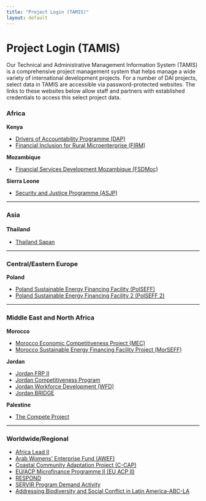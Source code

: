 ```yaml
---
title: "Project Login (TAMIS)"
layout: default
---
```


# Project Login (TAMIS)

Our Technical and Administrative Management Information System (TAMIS) is a comprehensive project management system that helps manage a wide variety of international development projects. For a number of DAI projects, select data in TAMIS are accessible via password-protected websites. The links to these websites below allow staff and partners with established credentials to access this select project data.

<div class="project-login">
	<h3>
		Africa</h3>
	<div class="region">
		<p><strong>Kenya</strong></p>
		<ul class="tamisLinks"><li>
				<a href="https://apps1.dai.com/projects/kenya/KenyaDAP.nsf?OpenDatabase&amp;LOGIN=1">Drivers of Accountability Programme (DAP)</a></li>
			<li>
				<a href="https://aberdare.dai.com/DAI/Kenya_FIRM.nsf?OpenDatabase&amp;LOGIN=1">Financial Inclusion for Rural Microenterprise (FIRM)</a></li>
		</ul><p><strong>Mozambique</strong></p>
		<ul class="tamisLinks"><li>
				<a href="https://kampfumo.dai.com/Projects/Mozambique/FSD/FSDMoz_TAMIS.nsf?OpenDatabase&amp;LOGIN=1">Financial Services Development Mozambique (FSDMoc)</a></li>
		</ul><p><strong>Sierra Leone</strong></p>
		<ul class="tamisLinks"><li>
				<a href="https://freetown.dai.com/DAI/SierraLeoneASJP_TAMIS.nsf?OpenDatabase&amp;LOGIN=1">Security and Justice Programme (ASJP)</a></li>
		</ul><hr style="border-bottom: 1px solid #CFD0D0; border-top:none;"></div>
	<h3>
		Asia</h3>
	<div class="region">
		<p><strong style="font-family: 'Proxima Nova Regular', 'Helvetica Neue', Arial, Helvetica, sans-serif; font-size: 15px; font-style: normal;">Thailand</strong></p>
		<ul class="tamisLinks"><li>
				<a href="https://lumpini.dai.com/DAI/ThaiCER.nsf">Thailand Sapan</a></li>
		</ul><hr style="border-bottom: 1px solid #CFD0D0; border-top:none;"></div>
	<h3>
		Central/Eastern Europe</h3>
	<div class="region">
		<p><strong>Poland</strong></p>
		<ul class="tamisLinks"><li>
				<a href="https://warsaw.dai.com/dai/PolandEBRD.nsf?OpenDatabase&amp;LOGIN=1">Poland Sustainable Energy Financing Facility (PolSEFF)</a></li>
			<li>
				<a href="https://warsaw.dai.com/DAI/PolandSEFF2.nsf/
">Poland Sustainable Energy Financing Facility 2 (PolSEFF 2)</a></li>
		</ul><hr style="border-bottom: 1px solid #CFD0D0; border-top:none;"></div>
	<h3>
		Middle East and North Africa</h3>
	<div class="region">
		<p><strong>Morocco</strong></p>
		<ul class="tamisLinks"><li>
				<a href="https://apps1.dai.com/Projects/Morocco/MEC_TAMIS.nsf?OpenDatabase&amp;LOGIN=1">Morocco Economic Competitiveness Project (MEC)</a></li>
			<li>
				<a href="https://apps1.dai.com/projects/morocco/MorSEFF.nsf/">Morocco Sustainable Energy Financing Facility Project (MorSEFF)</a></li>
		</ul><p><strong>Jordan</strong></p>
		<ul class="tamisLinks"><li>
				<a href="https://petra.dai.com/DAI/JordanFRP_TAMIS.nsf">Jordan FRP II</a></li>
			<li>
				<a href="https://naour.dai.com/dai/JordanComp_TAMIS.nsf/">Jordan Competitiveness Program</a></li>
			<li>
				<a href="https://apps1.dai.com/projects/Jordan/JWFD/JWFD_TAMIS.nsf">Jordan Workforce Development (WFD)</a></li>
			<li>
				<a href="https://petra.dai.com/Projects/Jordan/BRIDGE/JordanBRIDGE_TAMIS.nsf">Jordan BRIDGE</a></li>
		</ul><p><strong>Palestine</strong></p>
		<ul class="tamisLinks"><li>
				<a href="https://ramallah.dai.com/dai/palestinecompetitivenesstamis.nsf">The Compete Project</a></li>
		</ul><hr style="border-bottom: 1px solid #CFD0D0; border-top:none;"></div>
	<h3>
		Worldwide/Regional</h3>
	<div class="region">
		<ul class="tamisLinks"><li>
				<a href="https://apps1.dai.com/Projects/Africa/AfricaLeadII_TAMIS.nsf">Africa Lead II</a></li>
			<li>
				<a href="http://apps1.dai.com/projects/Egypt/AWEF/AWEFTAMIS_New.nsf">Arab Womens' Enterprise Fund (AWEF)</a></li>
			<li>
				<a href="https://suva.dai.com/dai/ccap_TAMIS.nsf">Coastal Community Adaptation Project (C-CAP)</a></li>
			<li>
				<a href="https://apps1.dai.com/Projects/Europe/EUACPTAMIS.nsf?OpenDatabase&amp;LOGIN=1">EU/ACP Microfinance Programme II (EU ACP II)</a></li>
			<li>
				<a href="https://apps1.dai.com/Projects/WorldWide/RESPOND_TAMIS.nsf/">RESPOND</a></li>
			<li>
				<a href="https://apps1.dai.com/Projects/WorldWide/SERVIR_TAMIS.nsf">SERVIR Program Demand Activity</a></li>
			<li>
				<a href="https://lima.dai.com/dai/ABCLACTamis.nsf">Addressing Biodiversity and Social Conflict in Latin America-ABC-LA</a></li>
		</ul></div>
</div>
